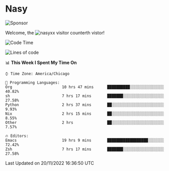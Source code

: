 # Nasy

<!--
<p align="center">
<img height="200" src="https://github-readme-stats.vercel.app/api?username=nasyxx&count_private=true&show_icons=true&theme=dracula&include_all_commits=true"/>
<img height="200" src="https://github-readme-stats.vercel.app/api/top-langs/?username=nasyxx&theme=dracula&hide=html,jupyter+notebook&count_private=true&show_icons=true"/>
</p>

  
----------------
-->

![Sponsor](https://img.shields.io/static/v1.svg?label=Sponsor&message=%E2%9D%A4&logo=GitHub&style=flat&color=pink)
 
Welcome, the ![nasyxx visitor counter](https://count.getloli.com/get/@nasyxx?theme=rule34)th vistor!
 
<!--START_SECTION:waka-->
![Code Time](http://img.shields.io/badge/Code%20Time-2%2C853%20hrs%2035%20mins-blue)

![Lines of code](https://img.shields.io/badge/From%20Hello%20World%20I%27ve%20Written-5%20Million%20lines%20of%20code-blue)

📊 **This Week I Spent My Time On** 

```text
⌚︎ Time Zone: America/Chicago

💬 Programming Languages: 
Org                      10 hrs 47 mins      ██████████░░░░░░░░░░░░░░░   40.82% 
sh                       7 hrs 17 mins       ███████░░░░░░░░░░░░░░░░░░   27.58% 
Python                   2 hrs 37 mins       ██░░░░░░░░░░░░░░░░░░░░░░░   9.93% 
Nix                      2 hrs 15 mins       ██░░░░░░░░░░░░░░░░░░░░░░░   8.55% 
Other                    2 hrs               ██░░░░░░░░░░░░░░░░░░░░░░░   7.57%

🔥 Editors: 
Emacs                    19 hrs 9 mins       ██████████████████░░░░░░░   72.42% 
Zsh                      7 hrs 17 mins       ███████░░░░░░░░░░░░░░░░░░   27.58%

```


 Last Updated on 20/11/2022 16:36:50 UTC
<!--END_SECTION:waka-->

<!-- ![visitors](https://visitor-badge.laobi.icu/badge?page_id=nasyxx.nasyxx) -->
